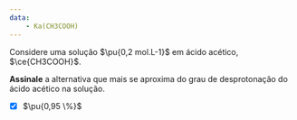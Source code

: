 ```yaml
---
data:
    - Ka(CH3COOH)
---
```


Considere uma solução $\pu{0,2 mol.L-1}$ em ácido acético, $\ce{CH3COOH}$.

**Assinale** a alternativa que mais se aproxima do grau de desprotonação do ácido acético na solução.

- [x] $\pu{0,95 \%}$


